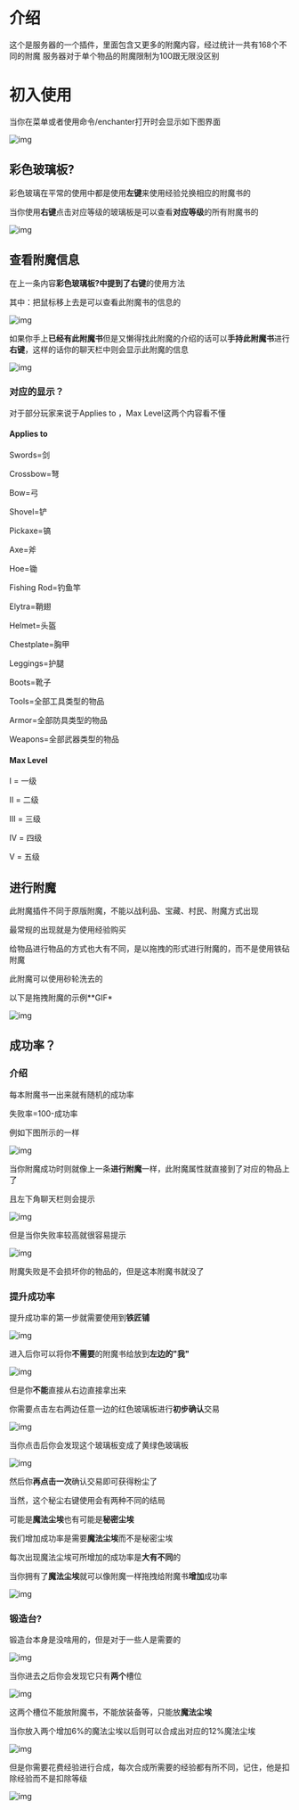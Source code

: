 # 介绍

这个是服务器的一个插件，里面包含又更多的附魔内容，经过统计一共有168个不同的附魔
服务器对于单个物品的附魔限制为100跟无限没区别

# 初入使用

当你在菜单或者使用命令/enchanter打开时会显示如下图界面

![img](../imag/advancedenchantments/1.png)

## 彩色玻璃板?

彩色玻璃在平常的使用中都是使用**左键**来使用经验兑换相应的附魔书的

当你使用**右键**点击对应等级的玻璃板是可以查看**对应等级**的所有附魔书的

![img](../imag/advancedenchantments/2.png)

## 查看附魔信息

在上一条内容**彩色玻璃板?**中提到了**右键**的使用方法

其中：把鼠标移上去是可以查看此附魔书的信息的

![img](../imag/advancedenchantments/3.png)

如果你手上**已经有此附魔书**但是又懒得找此附魔的介绍的话可以**手持此附魔书**进行**右键**，这样的话你的聊天栏中则会显示此附魔的信息

![img](../imag/advancedenchantments/4.png)

### 对应的显示？

对于部分玩家来说于Applies to ，Max Level这两个内容看不懂

#### Applies to

Swords=剑

Crossbow=弩

Bow=弓

Shovel=铲

Pickaxe=镐

Axe=斧

Hoe=锄

Fishing Rod=钓鱼竿

Elytra=鞘翅

Helmet=头盔

Chestplate=胸甲

Leggings=护腿

Boots=靴子

Tools=全部工具类型的物品

Armor=全部防具类型的物品

Weapons=全部武器类型的物品

#### Max Level

I = 一级

II = 二级

III = 三级

IV = 四级

V = 五级

## 进行附魔

此附魔插件不同于原版附魔，不能以战利品、宝藏、村民、附魔方式出现

最常规的出现就是为使用经验购买

给物品进行物品的方式也大有不同，是以拖拽的形式进行附魔的，而不是使用铁砧附魔

此附魔可以使用砂轮洗去的

以下是拖拽附魔的示例**GIF*

![img](../imag/advancedenchantments/5.gif)

## 成功率？

### 介绍

每本附魔书一出来就有随机的成功率

失败率=100-成功率

例如下图所示的一样

![img](../imag/advancedenchantments/6.png)

当你附魔成功时则就像上一条**进行附魔**一样，此附魔属性就直接到了对应的物品上了

且左下角聊天栏则会提示

![img](../imag/advancedenchantments/7.png)

但是当你失败率较高就很容易提示

![img](../imag/advancedenchantments/8.png)

附魔失败是不会损坏你的物品的，但是这本附魔书就没了

### 提升成功率

提升成功率的第一步就需要使用到**铁匠铺**

![img](../imag/advancedenchantments/9.png)

进入后你可以将你**不需要**的附魔书给放到**左边的"我"**

![img](../imag/advancedenchantments/10.png)

但是你**不能**直接从右边直接拿出来

你需要点击左右两边任意一边的红色玻璃板进行**初步确认**交易

![img](../imag/advancedenchantments/11.png)

当你点击后你会发现这个玻璃板变成了黄绿色玻璃板

![img](../imag/advancedenchantments/12.png)

然后你**再点击一次**确认交易即可获得粉尘了

当然，这个秘尘右键使用会有两种不同的结局

可能是**魔法尘埃**也有可能是**秘密尘埃**

我们增加成功率是需要**魔法尘埃**而不是秘密尘埃

每次出现魔法尘埃可所增加的成功率是**大有不同**的

当你拥有了**魔法尘埃**就可以像附魔一样拖拽给附魔书**增加**成功率

![img](../imag/advancedenchantments/13.gif)

### 锻造台?

锻造台本身是没啥用的，但是对于一些人是需要的

![img](../imag/advancedenchantments/14.png)

当你进去之后你会发现它只有**两个**槽位

![img](../imag/advancedenchantments/15.png)

这两个槽位不能放附魔书，不能放装备等，只能放**魔法尘埃**

当你放入两个增加6%的魔法尘埃以后则可以合成出对应的12%魔法尘埃

![img](../imag/advancedenchantments/16.png)

但是你需要花费经验进行合成，每次合成所需要的经验都有所不同，记住，他是扣除经验而不是扣除等级

![img](../imag/advancedenchantments/17.png)